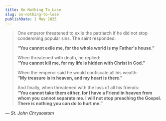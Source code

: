 ```yaml
---
title: On Nothing To Lose
slug: on-nothing-to-lose
publishDate: 1 May 2025
---
```

>One emperor threatened to exile the patriarch if he did not stop condemning popular sins. The saint responded:
>
>**“You cannot exile me, for the whole world is my Father's house.”**
>
>When threatened with death, he replied:  
**“You cannot kill me, for my life is hidden with Christ in God.”**
>
>When the emperor said he would confiscate all his wealth:  
**“My treasure is in heaven, and my heart is there.”**
>
>And finally, when threatened with the loss of all his friends:  
**“You cannot take them either, for I have a Friend in heaven from whom you cannot separate me. I will not stop preaching the Gospel. There is nothing you can do to hurt me.”**
>
— _St. John Chrysostom_